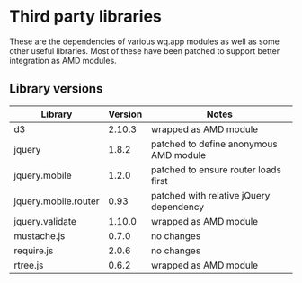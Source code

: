 # Third party libraries

These are the dependencies of various wq.app modules as well as some other useful libraries.  Most of these have been patched to support better integration as AMD modules.

## Library versions

Library               |  Version  |  Notes
--------------------- | --------- | -------------------------------------------
d3                    |   2.10.3  |  wrapped as AMD module
jquery                |    1.8.2  |  patched to define anonymous AMD module
jquery.mobile         |    1.2.0  |  patched to ensure router loads first
jquery.mobile.router  |     0.93  |  patched with relative jQuery dependency
jquery.validate       |   1.10.0  |  wrapped as AMD module
mustache.js           |    0.7.0  |  no changes
require.js            |    2.0.6  |  no changes
rtree.js              |    0.6.2  |  wrapped as AMD module 
